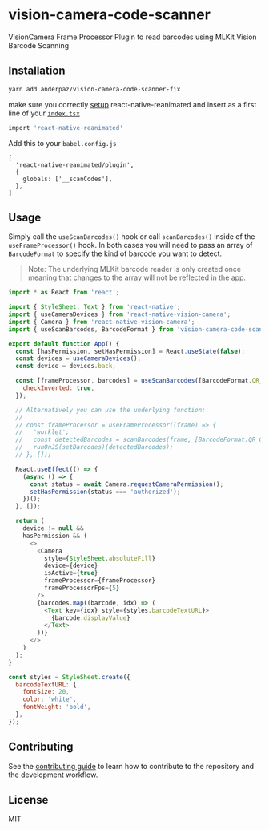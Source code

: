 # vision-camera-code-scanner

VisionCamera Frame Processor Plugin to read barcodes using MLKit Vision Barcode Scanning

## Installation

```sh
yarn add anderpaz/vision-camera-code-scanner-fix
```

make sure you correctly [setup](https://docs.swmansion.com/react-native-reanimated/docs/fundamentals/installation/) react-native-reanimated and insert as a first line of your [`index.tsx`](https://github.com/anderpaz/vision-camera-code-scanner-fix/blob/1409a8afd02328a26e336036493b2d6ef8441359/example/index.tsx#L1)

```sh
import 'react-native-reanimated'
```

Add this to your `babel.config.js`

```
[
  'react-native-reanimated/plugin',
  {
    globals: ['__scanCodes'],
  },
]
```

## Usage

Simply call the `useScanBarcodes()` hook or call `scanBarcodes()` inside of the `useFrameProcessor()` hook. In both cases you will need to pass an array of `BarcodeFormat` to specify the kind of barcode you want to detect.

> Note: The underlying MLKit barcode reader is only created once meaning that changes to the array will not be reflected in the app.

```js
import * as React from 'react';

import { StyleSheet, Text } from 'react-native';
import { useCameraDevices } from 'react-native-vision-camera';
import { Camera } from 'react-native-vision-camera';
import { useScanBarcodes, BarcodeFormat } from 'vision-camera-code-scanner';

export default function App() {
  const [hasPermission, setHasPermission] = React.useState(false);
  const devices = useCameraDevices();
  const device = devices.back;

  const [frameProcessor, barcodes] = useScanBarcodes([BarcodeFormat.QR_CODE], {
    checkInverted: true,
  });

  // Alternatively you can use the underlying function:
  //
  // const frameProcessor = useFrameProcessor((frame) => {
  //   'worklet';
  //   const detectedBarcodes = scanBarcodes(frame, [BarcodeFormat.QR_CODE], { checkInverted: true });
  //   runOnJS(setBarcodes)(detectedBarcodes);
  // }, []);

  React.useEffect(() => {
    (async () => {
      const status = await Camera.requestCameraPermission();
      setHasPermission(status === 'authorized');
    })();
  }, []);

  return (
    device != null &&
    hasPermission && (
      <>
        <Camera
          style={StyleSheet.absoluteFill}
          device={device}
          isActive={true}
          frameProcessor={frameProcessor}
          frameProcessorFps={5}
        />
        {barcodes.map((barcode, idx) => (
          <Text key={idx} style={styles.barcodeTextURL}>
            {barcode.displayValue}
          </Text>
        ))}
      </>
    )
  );
}

const styles = StyleSheet.create({
  barcodeTextURL: {
    fontSize: 20,
    color: 'white',
    fontWeight: 'bold',
  },
});
```

## Contributing

See the [contributing guide](CONTRIBUTING.md) to learn how to contribute to the repository and the development workflow.

## License

MIT
